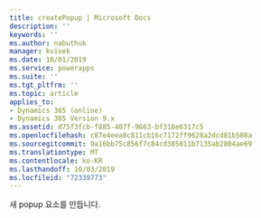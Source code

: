 ```yaml
---
title: createPopup | Microsoft Docs
description: ''
keywords: ''
ms.author: nabuthuk
manager: kvivek
ms.date: 10/01/2019
ms.service: powerapps
ms.suite: ''
ms.tgt_pltfrm: ''
ms.topic: article
applies_to:
- Dynamics 365 (online)
- Dynamics 365 Version 9.x
ms.assetid: d75f3fcb-f885-407f-9663-bf318e6317c5
ms.openlocfilehash: c87e4eea8c811cb16c7172ff9628a2dcd81b508a
ms.sourcegitcommit: 9a16bb75c856f7c84cd385811b7135ab2804ae69
ms.translationtype: MT
ms.contentlocale: ko-KR
ms.lasthandoff: 10/03/2019
ms.locfileid: "72339773"
---
```

새 popup 요소를 만듭니다.
